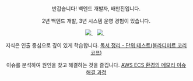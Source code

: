 <p align='center'>
반갑습니다! 백엔드 개발자, 배만진입니다.
</p>

<p align='center'>
2년 백엔드 개발, 3년 시스템 운영 경험이 있습니다.
</p>

<p align='center'>  
  <a href="https://www.linkedin.com/in/mj-bae/">
    <img src="https://img.shields.io/badge/linkedin-%230077B5.svg?&style=for-the-badge&logo=linkedin&logoColor=white" />
  </a>&nbsp;&nbsp;
  <a href="https://studynote.oopy.io/">
    <img src="https://img.shields.io/badge/Notion-000000?style=for-the-badge&logo=notion&logoColor=white" />        
  </a>&nbsp;&nbsp;
</p>

<p align='center'>
  지식은 인출 중심으로 깊이 있게 학습합니다. <a href='https://studynote.oopy.io/books/17'>독서 정리 - 단위 테스트(블라디미르 코리코프)</a>
</p>

<p align='center'>
  이슈를 분석하여 원인을 찾고 해결하는 것을 즐깁니다. <a href='https://studynote.oopy.io/trouble-shooting/memory-leak/'>AWS ECS 환경의 메모리 이슈 해결 과정</a>
</p>


